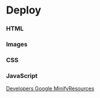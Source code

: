 # Deploy

### HTML
### Images
### CSS
### JavaScript

[Developers Google MinifyResources](https://developers.google.com/speed/docs/insights/MinifyResources)
